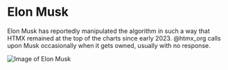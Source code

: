 # Elon Musk
Elon Musk has reportedly manipulated the algorithm in such a way that HTMX remained at the top of the charts since early 2023. @htmx_org calls upon Musk occasionally when it gets owned, usually with no response.

![Image of Elon Musk](https://pbs.twimg.com/profile_images/1683325380441128960/yRsRRjGO_400x400.jpg)